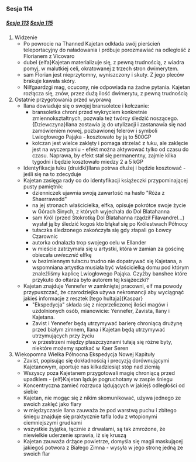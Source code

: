 ### Sesja 114
##### [Sesja 113](#sesja-113) [Sesja 115](#sesja-115)
1. Widzenie
    - Po powrocie na Thanned Kajetan odkłada swój pierścień teleportacyjny do naładowania i próbuje porozmawiać na odległość z Florianem z Vicovaro
    - dubel {elfa}Kajetan materializuje się, z pewną trudnością, z wiadra pomyj, w malutkiej celi, okratowanej z trzech stron dwimerytem.
    - sam Florian jest nieprzytomny, wyniszczony i skuty. Z jego pleców brakuje kawała skóry.
    - Nilfgaardzgi mag, ocucony, nie odpowiada na żadne pytania. Kajetan rozłącza się, znów, przez dużą ilość dwimerytu, z pewną trudnością
2. Ostatnie przygotowania przed wyprawą
    - Ilana dowiaduje się o swojej bransoletce i kołczanie:
        - bransoletka chroni przed wykryciem konkretnie zmiennokształtnych, pozwala też twórcy śledzić noszącego. {Dziewczyna}Ilana zostawia ją do utylizacji i zastanawia się nad zamówieniem nowej, pozbawionej felerów i symboli Lwiogłowego Pająka - kosztowało by ją to 500GP
        - kołczan jest wielce zaklęty i pomaga strzelać z łuku, ale zaklęcie jest na wyczerpaniu - efekt można aktywować tylko od czasu do czasu. Naprawa, by efekt stał się permanentny, zajmie kilka tygodni i będzie kosztowało miedzy 2 a 5 kGP
    - Identyfikacja łuku {druidki}Ilana potrwa dłużej i będzie kosztować - jeśli się na to zdecyduje
    - Kajetan zasięga rady co do identyfikacji książeczki przypominającej pusty pamiętnik:
        - dzienniczek ujawnia swoją zawartość na hasło "Róża z Shaerrawedd"
        - na jej stronach właścicielka, elfka, opisuje pokrótce swoje życie w Górach Sinych, z których wyjechała do Dol Blatahanna
        - sam Król (przed Stokrotką Dol Blatahanna rządził Filavandrel...) wysłał ją by śledzić kogoś kto błąkał się po Królestwach Północy
        - tułaczka śledzonego zakończyła się gdy złapali go Łowcy Czarownic
        - autorka odnalazła trop swojego celu w Ellander
        - w mieście zatrzymała się u artystki, która w zamian za gościnę obiecała _uwiecznić_ elfkę
        - w bezimiennym tułaczu trudno nie dopatrywać się Kajetana, a wspomniana artystka musiała być właścicielką domu pod którym znaleźliśmy kaplicę Lwiogłowego Pająka. Czyżby banshee które przykuto do ołtarza było autorem tej książeczki?
    - Kajetan znajduje Yennefer w zamkniętej pracowni, elf ma powody przypuszczać, że czarodziejka używa nekromancji aby wyciągnąć jakieś informacje z resztek [tego hultaja]{Kaspar}
        - "Ekspedycja" składa się z nieprzeliczonej ilości magów i uzdolnionych osób, mianowicie: Yennefer, Zavista, Ilany i Kajetana.
        - Zavist i Yennefer będą utrzymywać barierę chroniącą drużynę przed białym zimnem, Ilana i Kajetan będą utrzymywać utrzymujących przy życiu
        - w przestrzeni między płaszczyznami tułają się różne byty, niektóre możemy spotkać w Kaer Seren
3. Wiekopomna Wielka Północna Ekspedycja Nowej Kapituły
    - Zavist, popisując się dokładnością i precyzją dorównującymi Kajetanowym, aportuje nas kilkadziesiąt stóp nad ziemią
    - Wszyscy poza Kajetanem przygotowali magię chroniącą przed upadkiem - {elf}Kajetan ląduje pogruchotany w zaspie śniegu
    - Koncentryczna zamieć rozrzuca lądujących w jakiejś odległości od siebie
    - Kajetan, nie mogąc się z nikim skomunikować, używa jednego ze swoich zaklęć jako flary
    - w międzyczasie Ilana zauważa że pod warstwą puchu i zbitego śniegu znajduje się praktycznie tafla lodu z wtopionymi ciemniejszymi grudkami
    - wszystkie żyjątka, łącznie z drwalami, są tak zmrożone, że niewielkie uderzenie sprawia, iż się kruszą
    - Kajetan zauważa drżące powietrze, domyśla się magii maskującej jakiegoś potwora z Białego Zimna - wysyła w jego stronę jedną ze swoich flar